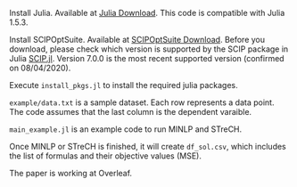 Install Julia. Available at [Julia Download](https://julialang.org/downloads/). This code is compatible with Julia 1.5.3.

Install SCIPOptSuite. Available at [SCIPOptSuite Download](https://www.scipopt.org/index.php#download). 
Before you download, please check which version is supported by the SCIP package in Julia [SCIP.jl](https://github.com/scipopt/SCIP.jl).
Version 7.0.0 is the most recent supported version (confirmed on 08/04/2020).

Execute `install_pkgs.jl` to install the required julia packages.

`example/data.txt` is a sample dataset. Each row represents a data point. The code assumes that the last column is the dependent varaible.

`main_example.jl` is an example code to run MINLP and STreCH. 

Once MINLP or STreCH is finished, it will create `df_sol.csv`, which includes the list of formulas and their objective values (MSE).

The paper is working at Overleaf.

